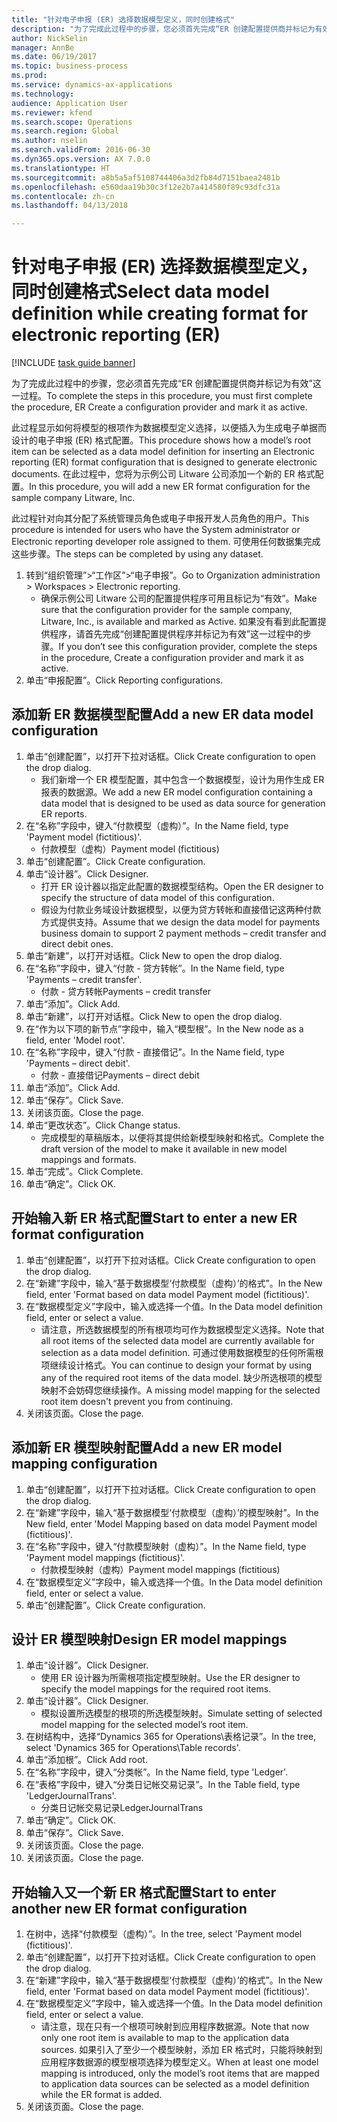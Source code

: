 ```yaml
--- 
title: "针对电子申报 (ER) 选择数据模型定义，同时创建格式"
description: "为了完成此过程中的步骤，您必须首先完成“ER 创建配置提供商并标记为有效”这一过程。"
author: NickSelin
manager: AnnBe
ms.date: 06/19/2017
ms.topic: business-process
ms.prod: 
ms.service: dynamics-ax-applications
ms.technology: 
audience: Application User
ms.reviewer: kfend
ms.search.scope: Operations
ms.search.region: Global
ms.author: nselin
ms.search.validFrom: 2016-06-30
ms.dyn365.ops.version: AX 7.0.0
ms.translationtype: HT
ms.sourcegitcommit: a8b5a5af5108744406a3d2fb84d7151baea2481b
ms.openlocfilehash: e560daa19b30c3f12e2b7a414580f89c93dfc31a
ms.contentlocale: zh-cn
ms.lasthandoff: 04/13/2018

---
```

# <a name="select-data-model-definition-while-creating-format-for-electronic-reporting-er"></a><span data-ttu-id="f21cd-103">针对电子申报 (ER) 选择数据模型定义，同时创建格式</span><span class="sxs-lookup"><span data-stu-id="f21cd-103">Select data model definition while creating format for electronic reporting (ER)</span></span>

[!INCLUDE [task guide banner](../../includes/task-guide-banner.md)]

<span data-ttu-id="f21cd-104">为了完成此过程中的步骤，您必须首先完成“ER 创建配置提供商并标记为有效”这一过程。</span><span class="sxs-lookup"><span data-stu-id="f21cd-104">To complete the steps in this procedure, you must first complete the procedure, ER Create a configuration provider and mark it as active.</span></span> 

<span data-ttu-id="f21cd-105">此过程显示如何将模型的根项作为数据模型定义选择，以便插入为生成电子单据而设计的电子申报 (ER) 格式配置。</span><span class="sxs-lookup"><span data-stu-id="f21cd-105">This procedure shows how a model’s root item can be selected as a data model definition for inserting an Electronic reporting (ER) format configuration that is designed to generate electronic documents.</span></span> <span data-ttu-id="f21cd-106">在此过程中，您将为示例公司 Litware 公司添加一个新的 ER 格式配置。</span><span class="sxs-lookup"><span data-stu-id="f21cd-106">In this procedure, you will add a new ER format configuration for the sample company Litware, Inc.</span></span> 

<span data-ttu-id="f21cd-107">此过程针对向其分配了系统管理员角色或电子申报开发人员角色的用户。</span><span class="sxs-lookup"><span data-stu-id="f21cd-107">This procedure is intended for users who have the System administrator or Electronic reporting developer role assigned to them.</span></span> <span data-ttu-id="f21cd-108">可使用任何数据集完成这些步骤。</span><span class="sxs-lookup"><span data-stu-id="f21cd-108">The steps can be completed by using any dataset.</span></span>

1. <span data-ttu-id="f21cd-109">转到“组织管理”>“工作区”>“电子申报”。</span><span class="sxs-lookup"><span data-stu-id="f21cd-109">Go to Organization administration > Workspaces > Electronic reporting.</span></span>
    * <span data-ttu-id="f21cd-110">确保示例公司 Litware 公司的配置提供程序可用且标记为“有效”。</span><span class="sxs-lookup"><span data-stu-id="f21cd-110">Make sure that the configuration provider for the sample company, Litware, Inc., is available and marked as Active.</span></span> <span data-ttu-id="f21cd-111">如果没有看到此配置提供程序，请首先完成“创建配置提供程序并标记为有效”这一过程中的步骤。</span><span class="sxs-lookup"><span data-stu-id="f21cd-111">If you don’t see this configuration provider, complete the steps in the procedure, Create a configuration provider and mark it as active.</span></span>  
2. <span data-ttu-id="f21cd-112">单击“申报配置”。</span><span class="sxs-lookup"><span data-stu-id="f21cd-112">Click Reporting configurations.</span></span>

## <a name="add-a-new-er-data-model-configuration"></a><span data-ttu-id="f21cd-113">添加新 ER 数据模型配置</span><span class="sxs-lookup"><span data-stu-id="f21cd-113">Add a new ER data model configuration</span></span>
1. <span data-ttu-id="f21cd-114">单击“创建配置”，以打开下拉对话框。</span><span class="sxs-lookup"><span data-stu-id="f21cd-114">Click Create configuration to open the drop dialog.</span></span>
    * <span data-ttu-id="f21cd-115">我们新增一个 ER 模型配置，其中包含一个数据模型，设计为用作生成 ER 报表的数据源。</span><span class="sxs-lookup"><span data-stu-id="f21cd-115">We add a new ER model configuration containing a data model that is designed to be used as data source for generation ER reports.</span></span>  
2. <span data-ttu-id="f21cd-116">在“名称”字段中，键入“付款模型（虚构）”。</span><span class="sxs-lookup"><span data-stu-id="f21cd-116">In the Name field, type 'Payment model (fictitious)'.</span></span>
    * <span data-ttu-id="f21cd-117">付款模型（虚构）</span><span class="sxs-lookup"><span data-stu-id="f21cd-117">Payment model (fictitious)</span></span>  
3. <span data-ttu-id="f21cd-118">单击“创建配置”。</span><span class="sxs-lookup"><span data-stu-id="f21cd-118">Click Create configuration.</span></span>
4. <span data-ttu-id="f21cd-119">单击“设计器”。</span><span class="sxs-lookup"><span data-stu-id="f21cd-119">Click Designer.</span></span>
    * <span data-ttu-id="f21cd-120">打开 ER 设计器以指定此配置的数据模型结构。</span><span class="sxs-lookup"><span data-stu-id="f21cd-120">Open the ER designer to specify the structure of data model of this configuration.</span></span>  
    * <span data-ttu-id="f21cd-121">假设为付款业务域设计数据模型，以便为贷方转帐和直接借记这两种付款方式提供支持。</span><span class="sxs-lookup"><span data-stu-id="f21cd-121">Assume that we design the data model for payments business domain to support 2 payment methods – credit transfer and direct debit ones.</span></span>  
5. <span data-ttu-id="f21cd-122">单击“新建”，以打开对话框。</span><span class="sxs-lookup"><span data-stu-id="f21cd-122">Click New to open the drop dialog.</span></span>
6. <span data-ttu-id="f21cd-123">在“名称”字段中，键入“付款 - 贷方转帐”。</span><span class="sxs-lookup"><span data-stu-id="f21cd-123">In the Name field, type 'Payments – credit transfer'.</span></span>
    * <span data-ttu-id="f21cd-124">付款 - 贷方转帐</span><span class="sxs-lookup"><span data-stu-id="f21cd-124">Payments – credit transfer</span></span>  
7. <span data-ttu-id="f21cd-125">单击“添加”。</span><span class="sxs-lookup"><span data-stu-id="f21cd-125">Click Add.</span></span>
8. <span data-ttu-id="f21cd-126">单击“新建”，以打开对话框。</span><span class="sxs-lookup"><span data-stu-id="f21cd-126">Click New to open the drop dialog.</span></span>
9. <span data-ttu-id="f21cd-127">在“作为以下项的新节点”字段中，输入“模型根”。</span><span class="sxs-lookup"><span data-stu-id="f21cd-127">In the New node as a field, enter 'Model root'.</span></span>
10. <span data-ttu-id="f21cd-128">在“名称”字段中，键入“付款 - 直接借记”。</span><span class="sxs-lookup"><span data-stu-id="f21cd-128">In the Name field, type 'Payments – direct debit'.</span></span>
    * <span data-ttu-id="f21cd-129">付款 - 直接借记</span><span class="sxs-lookup"><span data-stu-id="f21cd-129">Payments – direct debit</span></span>  
11. <span data-ttu-id="f21cd-130">单击“添加”。</span><span class="sxs-lookup"><span data-stu-id="f21cd-130">Click Add.</span></span>
12. <span data-ttu-id="f21cd-131">单击“保存”。</span><span class="sxs-lookup"><span data-stu-id="f21cd-131">Click Save.</span></span>
13. <span data-ttu-id="f21cd-132">关闭该页面。</span><span class="sxs-lookup"><span data-stu-id="f21cd-132">Close the page.</span></span>
14. <span data-ttu-id="f21cd-133">单击“更改状态”。</span><span class="sxs-lookup"><span data-stu-id="f21cd-133">Click Change status.</span></span>
    * <span data-ttu-id="f21cd-134">完成模型的草稿版本，以便将其提供给新模型映射和格式。</span><span class="sxs-lookup"><span data-stu-id="f21cd-134">Complete the draft version of the model to make it available in new model mappings and formats.</span></span>  
15. <span data-ttu-id="f21cd-135">单击“完成”。</span><span class="sxs-lookup"><span data-stu-id="f21cd-135">Click Complete.</span></span>
16. <span data-ttu-id="f21cd-136">单击“确定”。</span><span class="sxs-lookup"><span data-stu-id="f21cd-136">Click OK.</span></span>

## <a name="start-to-enter-a-new-er-format-configuration"></a><span data-ttu-id="f21cd-137">开始输入新 ER 格式配置</span><span class="sxs-lookup"><span data-stu-id="f21cd-137">Start to enter a new ER format configuration</span></span>
1. <span data-ttu-id="f21cd-138">单击“创建配置”，以打开下拉对话框。</span><span class="sxs-lookup"><span data-stu-id="f21cd-138">Click Create configuration to open the drop dialog.</span></span>
2. <span data-ttu-id="f21cd-139">在“新建”字段中，输入“基于数据模型‘付款模型（虚构）’的格式”。</span><span class="sxs-lookup"><span data-stu-id="f21cd-139">In the New field, enter 'Format based on data model Payment model (fictitious)'.</span></span>
3. <span data-ttu-id="f21cd-140">在“数据模型定义”字段中，输入或选择一个值。</span><span class="sxs-lookup"><span data-stu-id="f21cd-140">In the Data model definition field, enter or select a value.</span></span>
    * <span data-ttu-id="f21cd-141">请注意，所选数据模型的所有根项均可作为数据模型定义选择。</span><span class="sxs-lookup"><span data-stu-id="f21cd-141">Note that all root items of the selected data model are currently available for selection as a data model definition.</span></span> <span data-ttu-id="f21cd-142">可通过使用数据模型的任何所需根项继续设计格式。</span><span class="sxs-lookup"><span data-stu-id="f21cd-142">You can continue to design your format by using any of the required root items of the data model.</span></span> <span data-ttu-id="f21cd-143">缺少所选根项的模型映射不会妨碍您继续操作。</span><span class="sxs-lookup"><span data-stu-id="f21cd-143">A missing model mapping for the selected root item doesn't prevent you from continuing.</span></span>  
4. <span data-ttu-id="f21cd-144">关闭该页面。</span><span class="sxs-lookup"><span data-stu-id="f21cd-144">Close the page.</span></span>

## <a name="add-a-new-er-model-mapping-configuration"></a><span data-ttu-id="f21cd-145">添加新 ER 模型映射配置</span><span class="sxs-lookup"><span data-stu-id="f21cd-145">Add a new ER model mapping configuration</span></span>
1. <span data-ttu-id="f21cd-146">单击“创建配置”，以打开下拉对话框。</span><span class="sxs-lookup"><span data-stu-id="f21cd-146">Click Create configuration to open the drop dialog.</span></span>
2. <span data-ttu-id="f21cd-147">在“新建”字段中，输入“基于数据模型‘付款模型（虚构）’的模型映射”。</span><span class="sxs-lookup"><span data-stu-id="f21cd-147">In the New field, enter 'Model Mapping based on data model Payment model (fictitious)'.</span></span>
3. <span data-ttu-id="f21cd-148">在“名称”字段中，键入“付款模型映射（虚构）”。</span><span class="sxs-lookup"><span data-stu-id="f21cd-148">In the Name field, type 'Payment model mappings (fictitious)'.</span></span>
    * <span data-ttu-id="f21cd-149">付款模型映射（虚构）</span><span class="sxs-lookup"><span data-stu-id="f21cd-149">Payment model mappings (fictitious)</span></span>  
4. <span data-ttu-id="f21cd-150">在“数据模型定义”字段中，输入或选择一个值。</span><span class="sxs-lookup"><span data-stu-id="f21cd-150">In the Data model definition field, enter or select a value.</span></span>
5. <span data-ttu-id="f21cd-151">单击“创建配置”。</span><span class="sxs-lookup"><span data-stu-id="f21cd-151">Click Create configuration.</span></span>

## <a name="design-er-model-mappings"></a><span data-ttu-id="f21cd-152">设计 ER 模型映射</span><span class="sxs-lookup"><span data-stu-id="f21cd-152">Design ER model mappings</span></span>
1. <span data-ttu-id="f21cd-153">单击“设计器”。</span><span class="sxs-lookup"><span data-stu-id="f21cd-153">Click Designer.</span></span>
    * <span data-ttu-id="f21cd-154">使用 ER 设计器为所需根项指定模型映射。</span><span class="sxs-lookup"><span data-stu-id="f21cd-154">Use the ER designer to specify the model mappings for the required root items.</span></span>  
2. <span data-ttu-id="f21cd-155">单击“设计器”。</span><span class="sxs-lookup"><span data-stu-id="f21cd-155">Click Designer.</span></span>
    * <span data-ttu-id="f21cd-156">模拟设置所选模型的根项的所选模型映射。</span><span class="sxs-lookup"><span data-stu-id="f21cd-156">Simulate setting of selected model mapping for the selected model’s root item.</span></span>  
3. <span data-ttu-id="f21cd-157">在树结构中，选择“Dynamics 365 for Operations\表格记录”。</span><span class="sxs-lookup"><span data-stu-id="f21cd-157">In the tree, select 'Dynamics 365 for Operations\Table records'.</span></span>
4. <span data-ttu-id="f21cd-158">单击“添加根”。</span><span class="sxs-lookup"><span data-stu-id="f21cd-158">Click Add root.</span></span>
5. <span data-ttu-id="f21cd-159">在“名称”字段中，键入“分类帐”。</span><span class="sxs-lookup"><span data-stu-id="f21cd-159">In the Name field, type 'Ledger'.</span></span>
6. <span data-ttu-id="f21cd-160">在“表格”字段中，键入“分类日记帐交易记录”。</span><span class="sxs-lookup"><span data-stu-id="f21cd-160">In the Table field, type 'LedgerJournalTrans'.</span></span>
    * <span data-ttu-id="f21cd-161">分类日记帐交易记录</span><span class="sxs-lookup"><span data-stu-id="f21cd-161">LedgerJournalTrans</span></span>  
7. <span data-ttu-id="f21cd-162">单击“确定”。</span><span class="sxs-lookup"><span data-stu-id="f21cd-162">Click OK.</span></span>
8. <span data-ttu-id="f21cd-163">单击“保存”。</span><span class="sxs-lookup"><span data-stu-id="f21cd-163">Click Save.</span></span>
9. <span data-ttu-id="f21cd-164">关闭该页面。</span><span class="sxs-lookup"><span data-stu-id="f21cd-164">Close the page.</span></span>
10. <span data-ttu-id="f21cd-165">关闭该页面。</span><span class="sxs-lookup"><span data-stu-id="f21cd-165">Close the page.</span></span>

## <a name="start-to-enter-another-new-er-format-configuration"></a><span data-ttu-id="f21cd-166">开始输入又一个新 ER 格式配置</span><span class="sxs-lookup"><span data-stu-id="f21cd-166">Start to enter another new ER format configuration</span></span>
1. <span data-ttu-id="f21cd-167">在树中，选择“付款模型（虚构）”。</span><span class="sxs-lookup"><span data-stu-id="f21cd-167">In the tree, select 'Payment model (fictitious)'.</span></span>
2. <span data-ttu-id="f21cd-168">单击“创建配置”，以打开下拉对话框。</span><span class="sxs-lookup"><span data-stu-id="f21cd-168">Click Create configuration to open the drop dialog.</span></span>
3. <span data-ttu-id="f21cd-169">在“新建”字段中，输入“基于数据模型‘付款模型（虚构）’的格式”。</span><span class="sxs-lookup"><span data-stu-id="f21cd-169">In the New field, enter 'Format based on data model Payment model (fictitious)'.</span></span>
4. <span data-ttu-id="f21cd-170">在“数据模型定义”字段中，输入或选择一个值。</span><span class="sxs-lookup"><span data-stu-id="f21cd-170">In the Data model definition field, enter or select a value.</span></span>
    * <span data-ttu-id="f21cd-171">请注意，现在只有一个根项可映射到应用程序数据源。</span><span class="sxs-lookup"><span data-stu-id="f21cd-171">Note that now only one root item is available to map to the application data sources.</span></span> <span data-ttu-id="f21cd-172">如果引入了至少一个模型映射，添加 ER 格式时，只能将映射到应用程序数据源的模型根项选择为模型定义。</span><span class="sxs-lookup"><span data-stu-id="f21cd-172">When at least one model mapping is introduced, only the model’s root items that are mapped to application data sources can be selected as a model definition while the ER format is added.</span></span>   
5. <span data-ttu-id="f21cd-173">关闭该页面。</span><span class="sxs-lookup"><span data-stu-id="f21cd-173">Close the page.</span></span>


